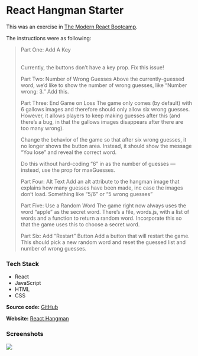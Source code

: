 # React Hangman Starter

This was an exercise in [The Modern React Bootcamp](https://www.udemy.com/course/modern-react-bootcamp/).

The instructions were as following:

<blockquote>
Part One: Add A Key <br/><br/>
  
Currently, the buttons don’t have a key prop. Fix this issue!

Part Two: Number of Wrong Guesses
Above the currently-guessed word, we’d like to show the number of wrong guesses, like “Number wrong: 3.” Add this.

Part Three: End Game on Loss
The game only comes (by default) with 6 gallows images and therefore should only allow six wrong guesses. However, it allows players to keep making guesses after this (and there’s a bug, in that the gallows images disappears after there are too many wrong).

Change the behavior of the game so that after six wrong guesses, it no longer shows the button area. Instead, it should show the message “You lose” and reveal the correct word.

Do this without hard-coding “6” in as the number of guesses — instead, use the prop for maxGuesses.

Part Four: Alt Text
Add an alt attribute to the hangman image that explains how many guesses have been made, inc case the images don’t load. Something like “5/6” or “5 wrong guesses”

Part Five: Use a Random Word
The game right now always uses the word “apple” as the secret word. There’s a file, words.js, with a list of words and a function to return a random word. Incorporate this so that the game uses this to choose a secret word.

Part Six: Add “Restart” Button
Add a button that will restart the game. This should pick a new random word and reset the guessed list and number of wrong guesses.
</blockquote>

### Tech Stack 
- React
- JavaScript
- HTML
- CSS

<b>Source code:</b> [GitHub](https://github.com/bitVivAZ/react-hangman-starter/)

<b>Website:</b> [React Hangman](https://bitvivaz.com/react-hangman-starter/)

### Screenshots
![][homepage]

[homepage]:screenshots/screenOne.png 
